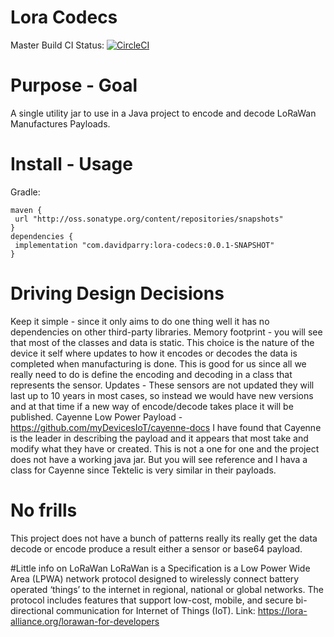# Lora Codecs
Master Build CI Status: [![CircleCI](https://circleci.com/gh/davidparry/lora-codecs/tree/master.svg?style=svg)](https://circleci.com/gh/davidparry/lora-codecs/tree/master)

# Purpose - Goal
A single utility jar to use in a Java project to encode and decode LoRaWan Manufactures Payloads.

# Install - Usage
 Gradle: 
 ``` 
 maven {
  url "http://oss.sonatype.org/content/repositories/snapshots"
 }
 dependencies {
  implementation "com.davidparry:lora-codecs:0.0.1-SNAPSHOT"
 }
```

# Driving Design Decisions
Keep it simple - since it only aims to do one thing well it has no dependencies on other third-party libraries.
Memory footprint - you will see that most of the classes and data is static. This choice is the nature of the device it self 
where updates to how it encodes or decodes the data is completed when manufacturing is done. This is good for us since all we really need to do is define the encoding and decoding in a class that represents the sensor. 
Updates - These sensors are not updated they will last up to 10 years in most cases, so instead we would have new versions and at that time if a new way of encode/decode takes place it will be published.
Cayenne Low Power Payload -  https://github.com/myDevicesIoT/cayenne-docs I have found that Cayenne is the leader in describing the payload and it appears that most take and modify what they have or created. This is not a one for one and the project does not have a working java jar. But you will see reference and I hava a class for Cayenne since Tektelic is very similar in their payloads.

# No frills
This project does not have a bunch of patterns really its really get the data decode or encode produce a result either a sensor or base64 payload.


#Little info on LoRaWan
LoRaWan is a Specification is a Low Power Wide Area (LPWA) network protocol designed to wirelessly connect battery operated ‘things’ to the internet in regional, national or global networks. The protocol includes features that support low-cost, mobile, and secure bi-directional communication for Internet of Things (IoT).
Link: https://lora-alliance.org/lorawan-for-developers

